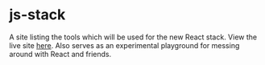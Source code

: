 # js-stack
A site listing the tools which will be used for the new React stack. View the live site [here](https://github.com/chesterhow/js-stack). Also serves as an experimental playground for messing around with React and friends.
